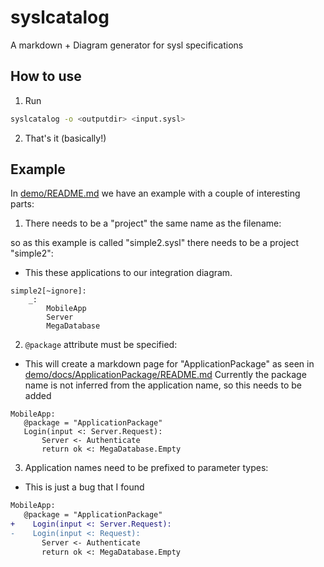 # syslcatalog

A markdown + Diagram generator for sysl specifications

## How to use
1. Run 

```bash
syslcatalog -o <outputdir> <input.sysl>
```

2. That's it (basically!)

## Example
In [demo/README.md](demo/README.md) we have an example with a couple of interesting parts:
1. There needs to be a "project" the same name as the filename:

so as this example is called "simple2.sysl" there needs to be a project "simple2":
- This these applications to our integration diagram.
```
simple2[~ignore]:
    _:
        MobileApp
        Server
        MegaDatabase
```

2. `@package` attribute must be specified:
 - This will create a markdown page for "ApplicationPackage" as seen in [demo/docs/ApplicationPackage/README.md](demo/docs/ApplicationPackage/README.md)
 Currently the package name is not inferred from the application name, so this needs to be added
 ```
MobileApp:
    @package = "ApplicationPackage"
    Login(input <: Server.Request):
        Server <- Authenticate
        return ok <: MegaDatabase.Empty
```

3. Application names need to be prefixed to parameter types:
- This is just a bug that I found
 ```diff
MobileApp:
    @package = "ApplicationPackage"
+    Login(input <: Server.Request):
-    Login(input <: Request):
        Server <- Authenticate
        return ok <: MegaDatabase.Empty
```